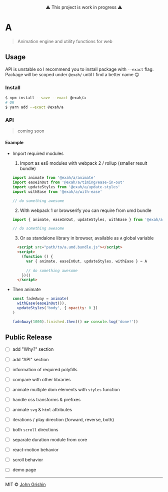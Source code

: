 <p align="center">⚠️ This project is work in progress ⚠️ </p>

# A

> Animation engine and utility functions for web


## Usage

API is unstable so I recommend you to install package with `--exact` flag. Package will be scoped under `@exah/` until I find a better name 🙃


### Install

```sh
$ npm install --save --exact @exah/a
# OR
$ yarn add --exact @exah/a
```


### API

> coming soon


#### Example

- Import required modules

  1. Import as es6 modules with webpack 2 / rollup (smaller result bundle)

    ```js
    import animate from '@exah/a/animate'
    import easeInOut from '@exah/a/timing/ease-in-out'
    import updateStyles from '@exah/a/update-styles'
    import withEase from '@exah/a/with-ease'
    
    // do something awesome
    ```

  2. With webpack 1 or browserify you can require from umd bundle

    ```js
    import { animate, easeInOut, updateStyles, withEase } from '@exah/a'
    
    // do something awesome
    ```

  3. Or as standalone library in browser, available as `A` global variable

    ```html
      <script src="path/to/a.umd.bundle.js"></script>
      <script>
        (function () {
          var { animate, easeInOut, updateStyles, withEase } = A
          
          // do something awesome
        })()
      </script>
    ```

- Then animate

  ```js
  const fadeAway = animate(
    withEase(easeInOut()), 
    updateStyles('body', { opacity: 0 })
  )

  fadeAway(1000).finished.then(() => console.log('done!'))
  ```


## Public Release

- [ ] add "Why?" section
- [ ] add "API" section
- [ ] information of required polyfills
- [ ] compare with other libraries
- [ ] animate multiple dom elements with `styles` function
- [ ] handle css transforms & prefixes
- [ ] animate `svg` & `html` attributes
- [ ] iterations / play direction (forward, reverse, both)
- [ ] both `scroll` directions
- [ ] separate duration module from core
- [ ] react-motion behavior
- [ ] scroll behavior
- [ ] demo page


---

MIT © [John Grishin](http://johngrish.in)
